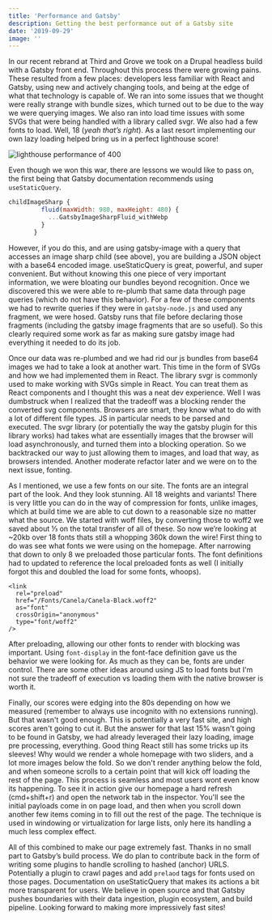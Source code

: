 ```yaml
---
title: 'Performance and Gatsby'
description: Getting the best performance out of a Gatsby site
date: '2019-09-29'
image: ''
---
```


In our recent rebrand at Third and Grove we took on a Drupal headless build with a Gatsby front end. Throughout this process there were growing pains. These resulted from a few places: developers less familiar with React and Gatsby, using new and actively changing tools, and being at the edge of what that technology is capable of. We ran into some issues that we thought were really strange with bundle sizes, which turned out to be due to the way we were querying images. We also ran into load time issues with some SVGs that were being handled with a library called svgr. We also had a few fonts to load. Well, 18 (_yeah that’s right_). As a last resort implementing our own lazy loading helped bring us in a perfect lighthouse score!

![lighthouse performance of 400](https://i.imgur.com/8MUvZ8j.gif 'light performance score of 400')

Even though we won this war, there are lessons we would like to pass on, the first being that Gatsby documentation recommends using `useStaticQuery`.

```javascript
childImageSharp {
         fluid(maxWidth: 980, maxHeight: 480) {
           ...GatsbyImageSharpFluid_withWebp
         }
       }
```

However, if you do this, and are using gatsby-image with a query that accesses an image sharp child (see above), you are building a JSON object with a base64 encoded image. useStaticQuery is great, powerful, and super convenient. But without knowing this one piece of very important information, we were bloating our bundles beyond recognition. Once we discovered this we were able to re-plumb that same data through page queries (which do not have this behavior). For a few of these components we had to rewrite queries if they were in `gatsby-node.js` and used any fragment, we were hosed. Gatsby runs that file before declaring those fragments (including the gatsby image fragments that are so useful). So this clearly required some work as far as making sure gatsby image had everything it needed to do its job.

Once our data was re-plumbed and we had rid our js bundles from base64 images we had to take a look at another wart. This time in the form of SVGs and how we had implemented them in React. The library svgr is commonly used to make working with SVGs simple in React. You can treat them as React components and I thought this was a neat dev experience. Well I was dumbstruck when I realized that the tradeoff was a blocking render the converted svg components. Browsers are smart, they know what to do with a lot of different file types. JS in particular needs to be parsed and executed. The svgr library (or potentially the way the gatsby plugin for this library works) had takes what are essentially images that the browser will load asynchronously, and turned them into a blocking operation. So we backtracked our way to just allowing them to images, and load that way, as browsers intended. Another moderate refactor later and we were on to the next issue, fonting.

As I mentioned, we use a few fonts on our site. The fonts are an integral part of the look. And they look stunning. All 18 weights and variants! There is very little you can do in the way of compression for fonts, unlike images, which at build time we are able to cut down to a reasonable size no matter what the source. We started with woff files, by converting those to woff2 we saved about ⅓ on the total transfer of all of these. So now we’re looking at ~20kb over 18 fonts thats still a whopping 360k down the wire! First thing to do was see what fonts we were using on the homepage. After narrowing that down to only 8 we preloaded those particular fonts. The font definitions had to updated to reference the local preloaded fonts as well (I initially forgot this and doubled the load for some fonts, whoops).

```
<link
  rel="preload"
  href="/Fonts/Canela/Canela-Black.woff2"
  as="font"
  crossOrigin="anonymous"
  type="font/woff2"
/>
```

After preloading, allowing our other fonts to render with blocking was important. Using `font-display` in the font-face definition gave us the behavior we were looking for. As much as they can be, fonts are under control. There are some other ideas around using JS to load fonts but I'm not sure the tradeoff of execution vs loading them with the native browser is worth it.

Finally, our scores were edging into the 80s depending on how we measured (remember to always use incognito with no extensions running). But that wasn't good enough. This is potentially a very fast site, and high scores aren't going to cut it. But the answer for that last 15% wasn't going to be found in Gatsby, we had already leveraged their lazy loading, image pre processing, everything. Good thing React still has some tricks up its sleeves! Why would we render a whole homepage with two sliders, and a lot more images below the fold. So we don't render anything below the fold, and when someone scrolls to a certain point that will kick off loading the rest of the page. This process is seamless and most users wont even know its happening. To see it in action give our homepage a hard refresh (cmd+shift+r) and open the network tab in the inspector. You'll see the initial payloads come in on page load, and then when you scroll down another few items coming in to fill out the rest of the page. The technique is used in windowing or virtualization for large lists, only here its handling a much less complex effect.

All of this combined to make our page extremely fast. Thanks in no small part to Gatsby’s build process. We do plan to contribute back in the form of writing some plugins to handle scrolling to hashed (anchor) URLS. Potentially a plugin to crawl pages and add `prelaod` tags for fonts used on those pages. Documentation on useStaticQuery that makes its actions a bit more transparent for users. We believe in open source and that Gatsby pushes boundaries with their data ingestion, plugin ecosystem, and build pipeline. Looking forward to making more impressively fast sites!
